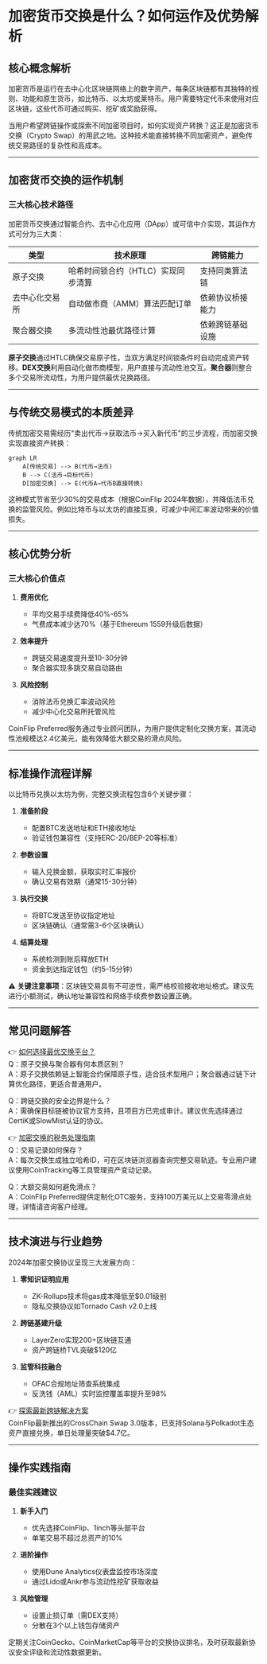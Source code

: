 # 加密货币交换是什么？如何运作及优势解析

## 核心概念解析

加密货币是运行在去中心化区块链网络上的数字资产，每条区块链都有其独特的规则、功能和原生货币，如比特币、以太坊或莱特币。用户需要特定代币来使用对应区块链，这些代币可通过购买、挖矿或奖励获得。

当用户希望跨链操作或探索不同加密项目时，如何实现资产转换？这正是加密货币交换（Crypto Swap）的用武之地。这种技术能直接转换不同加密资产，避免传统交易路径的复杂性和高成本。

---

## 加密货币交换的运作机制

### 三大核心技术路径

加密货币交换通过智能合约、去中心化应用（DApp）或可信中介实现，其运作方式可分为三大类：

| 类型            | 技术原理                          | 跨链能力          |
|-----------------|-----------------------------------|-------------------|
| 原子交换        | 哈希时间锁合约（HTLC）实现同步清算 | 支持同类算法链    |
| 去中心化交易所  | 自动做市商（AMM）算法匹配订单      | 依赖协议桥接能力  |
| 聚合器交换      | 多流动性池最优路径计算            | 依赖跨链基础设施  |

**原子交换**通过HTLC确保交易原子性，当双方满足时间锁条件时自动完成资产转移。**DEX交换**利用自动化做市商模型，用户直接与流动性池交互。**聚合器**则整合多个交易所流动性，为用户提供最优兑换路径。

---

## 与传统交易模式的本质差异

传统加密交易需经历"卖出代币→获取法币→买入新代币"的三步流程，而加密交换实现直接资产转换：

```mermaid
graph LR
    A[传统交易] --> B(代币→法币)
    B --> C(法币→目标代币)
    D[加密交换] --> E(代币A→代币B直接转换)
```

这种模式节省至少30%的交易成本（根据CoinFlip 2024年数据），并降低法币兑换的监管风险。例如比特币与以太坊的直接互换，可减少中间汇率波动带来的价值损失。

---

## 核心优势分析

### 三大核心价值点

1. **费用优化**
   - 平均交易手续费降低40%-65%
   - 气费成本减少达70%（基于Ethereum 1559升级后数据）

2. **效率提升**
   - 跨链交易速度提升至10-30分钟
   - 聚合器实现多跳交易自动路由

3. **风险控制**
   - 消除法币兑换汇率波动风险
   - 减少中心化交易所托管风险

CoinFlip Preferred服务通过专业顾问团队，为用户提供定制化交换方案，其流动性池规模达2.4亿美元，能有效降低大额交易的滑点风险。

---

## 标准操作流程详解

以比特币兑换以太坊为例，完整交换流程包含6个关键步骤：

1. **准备阶段**
   - 配置BTC发送地址和ETH接收地址
   - 验证钱包兼容性（支持ERC-20/BEP-20等标准）

2. **参数设置**
   - 输入兑换金额，获取实时汇率报价
   - 确认交易有效期（通常15-30分钟）

3. **执行交换**
   - 将BTC发送至协议指定地址
   - 区块链确认（通常需3-6个区块确认）

4. **结算处理**
   - 系统检测到账后释放ETH
   - 资金到达指定钱包（约5-15分钟）

⚠️ **关键注意事项**：区块链交易具有不可逆性，需严格校验接收地址格式。建议先进行小额测试，确认地址兼容性和网络手续费参数设置正确。

---

## 常见问题解答

👉 [如何选择最优交换平台？](https://bit.ly/okx_welcome)  
Q：原子交换与聚合器有何本质区别？  
A：原子交换依赖链上智能合约保障原子性，适合技术型用户；聚合器通过链下计算优化路径，更适合普通用户。

Q：跨链交换的安全边界是什么？  
A：需确保目标链被协议官方支持，且项目方已完成审计。建议优先选择通过CertiK或SlowMist认证的协议。

👉 [加密交换的税务处理指南](https://bit.ly/okx_welcome)  
Q：交易记录如何保存？  
A：每次交换生成独立哈希ID，可在区块链浏览器查询完整交易轨迹。专业用户建议使用CoinTracking等工具管理资产变动记录。

Q：大额交易如何避免滑点？  
A：CoinFlip Preferred提供定制化OTC服务，支持100万美元以上交易零滑点处理，详情请咨询客户经理。

---

## 技术演进与行业趋势

2024年加密交换协议呈现三大发展方向：

1. **零知识证明应用**
   - ZK-Rollups技术将gas成本降低至$0.01级别
   - 隐私交换协议如Tornado Cash v2.0上线

2. **跨链基建升级**
   - LayerZero实现200+区块链互通
   - 资产跨链桥TVL突破$120亿

3. **监管科技融合**
   - OFAC合规地址筛查系统集成
   - 反洗钱（AML）实时监控覆盖率提升至98%

👉 [探索最新跨链解决方案](https://bit.ly/okx_welcome)  
CoinFlip最新推出的CrossChain Swap 3.0版本，已支持Solana与Polkadot生态资产直接兑换，单日处理量突破$4.7亿。

---

## 操作实践指南

### 最佳实践建议

1. **新手入门**
   - 优先选择CoinFlip、1inch等头部平台
   - 单笔交易不超过总资产的10%

2. **进阶操作**
   - 使用Dune Analytics仪表盘监控市场深度
   - 通过Lido或Ankr参与流动性挖矿获取收益

3. **风险管理**
   - 设置止损订单（需DEX支持）
   - 分散在3个以上钱包存储资产

定期关注CoinGecko、CoinMarketCap等平台的交换协议排名，及时获取最新协议安全评级和流动性数据更新。